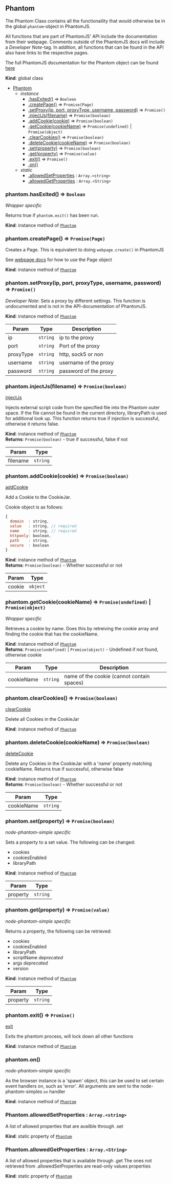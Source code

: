 <a name="Phantom"></a>

## Phantom
The Phantom Class contains all the functionaility that would otherwise
be in the global `phantom`-object in PhantomJS.

All functions that are part of PhantomJS' API include the documentation
from their webpage. Comments outside of the PhantomJS docs will include a
*Developer Note*-tag. In addition, all functions that can be found in the
API also have links to the respective pages.

The full PhantomJS documentation for the Phantom object can be found [here](http://phantomjs.org/api/phantom/)

**Kind**: global class  

* [Phantom](#Phantom)
    * _instance_
        * [.hasExited()](#Phantom+hasExited) ⇒ <code>Boolean</code>
        * [.createPage()](#Phantom+createPage) ⇒ <code>Promise(Page)</code>
        * [.setProxy(ip, port, proxyType, username, password)](#Phantom+setProxy) ⇒ <code>Promise()</code>
        * [.injectJs(filename)](#Phantom+injectJs) ⇒ <code>Promise(boolean)</code>
        * [.addCookie(cookie)](#Phantom+addCookie) ⇒ <code>Promise(boolean)</code>
        * [.getCookie(cookieName)](#Phantom+getCookie) ⇒ <code>Promise(undefined)</code> &#124; <code>Promise(object)</code>
        * [.clearCookies()](#Phantom+clearCookies) ⇒ <code>Promise(boolean)</code>
        * [.deleteCookie(cookieName)](#Phantom+deleteCookie) ⇒ <code>Promise(boolean)</code>
        * [.set(property)](#Phantom+set) ⇒ <code>Promise(boolean)</code>
        * [.get(property)](#Phantom+get) ⇒ <code>Promise(value)</code>
        * [.exit()](#Phantom+exit) ⇒ <code>Promise()</code>
        * [.on()](#Phantom+on)
    * _static_
        * [.allowedSetProperties](#Phantom.allowedSetProperties) : <code>Array.&lt;string&gt;</code>
        * [.allowedGetProperties](#Phantom.allowedGetProperties) : <code>Array.&lt;String&gt;</code>

<a name="Phantom+hasExited"></a>

### phantom.hasExited() ⇒ <code>Boolean</code>
*Wrapper specific*

Returns true if `phantom.exit()` has been run.

**Kind**: instance method of <code>[Phantom](#Phantom)</code>  
<a name="Phantom+createPage"></a>

### phantom.createPage() ⇒ <code>Promise(Page)</code>
Creates a Page. This is equivalent to doing `webpage.create()` in PhantomJS

See [webpage docs](./webpage.md) for how to use the Page object

**Kind**: instance method of <code>[Phantom](#Phantom)</code>  
<a name="Phantom+setProxy"></a>

### phantom.setProxy(ip, port, proxyType, username, password) ⇒ <code>Promise()</code>
*Developer Note*: Sets a proxy by different settings.
This function is undocumented and is not in the API-documentation of PhantomJS.

**Kind**: instance method of <code>[Phantom](#Phantom)</code>  

| Param | Type | Description |
| --- | --- | --- |
| ip | <code>string</code> | ip to the proxy |
| port | <code>string</code> | Port of the proxy |
| proxyType | <code>string</code> | http, sock5 or non |
| username | <code>string</code> | username of the proxy |
| password | <code>string</code> | password of the proxy |

<a name="Phantom+injectJs"></a>

### phantom.injectJs(filename) ⇒ <code>Promise(boolean)</code>
[injectJs](http://phantomjs.org/api/phantom/method/inject-js.html)

Injects external script code from the specified file into
the Phantom outer space. If the file cannot be found in
the current directory, libraryPath is used for additional look up.
This function returns true if injection is successful,
otherwise it returns false.

**Kind**: instance method of <code>[Phantom](#Phantom)</code>  
**Returns**: <code>Promise(boolean)</code> - true if successful, false if not  

| Param | Type |
| --- | --- |
| filename | <code>string</code> | 

<a name="Phantom+addCookie"></a>

### phantom.addCookie(cookie) ⇒ <code>Promise(boolean)</code>
[addCookie](http://phantomjs.org/api/phantom/method/add-cookie.html)

Add a Cookie to the CookieJar.

Cookie object is as follows:
```js
{
  domain  : string,
  value   : string, // required
  name    : string, // required
  httponly: boolean,
  path    : string,
  secure  : boolean
}
```

**Kind**: instance method of <code>[Phantom](#Phantom)</code>  
**Returns**: <code>Promise(boolean)</code> - Whether successful or not  

| Param | Type |
| --- | --- |
| cookie | <code>object</code> | 

<a name="Phantom+getCookie"></a>

### phantom.getCookie(cookieName) ⇒ <code>Promise(undefined)</code> &#124; <code>Promise(object)</code>
*Wrapper specific*

Retrieves a cookie by name. Does this by retreiving the cookie array
and finding the cookie that has the cookieName.

**Kind**: instance method of <code>[Phantom](#Phantom)</code>  
**Returns**: <code>Promise(undefined)</code> &#124; <code>Promise(object)</code> - Undefined if not found, otherwise cookie  

| Param | Type | Description |
| --- | --- | --- |
| cookieName | <code>string</code> | name of the cookie (cannot contain spaces) |

<a name="Phantom+clearCookies"></a>

### phantom.clearCookies() ⇒ <code>Promise(boolean)</code>
[clearCookie](http://phantomjs.org/api/phantom/method/clear-cookies.html)

Delete all Cookies in the CookieJar

**Kind**: instance method of <code>[Phantom](#Phantom)</code>  
<a name="Phantom+deleteCookie"></a>

### phantom.deleteCookie(cookieName) ⇒ <code>Promise(boolean)</code>
[deleteCookie](http://phantomjs.org/api/phantom/method/delete-cookie.html)

Delete any Cookies in the CookieJar with a 'name' property
matching cookieName.
Returns true if successful, otherwise false

**Kind**: instance method of <code>[Phantom](#Phantom)</code>  
**Returns**: <code>Promise(boolean)</code> - Whether successful or not  

| Param | Type |
| --- | --- |
| cookieName | <code>string</code> | 

<a name="Phantom+set"></a>

### phantom.set(property) ⇒ <code>Promise(boolean)</code>
*node-phantom-simple specific*

Sets a property to a set value. The following can be changed:
- cookies
- cookiesEnabled
- libraryPath

**Kind**: instance method of <code>[Phantom](#Phantom)</code>  

| Param | Type |
| --- | --- |
| property | <code>string</code> | 

<a name="Phantom+get"></a>

### phantom.get(property) ⇒ <code>Promise(value)</code>
*node-phantom-simple specific*

Returns a property, the following can be retrieved:
- cookies
- cookiesEnabled
- libraryPath
- scriptName *deprecated*
- args *deprecated*
- version

**Kind**: instance method of <code>[Phantom](#Phantom)</code>  

| Param | Type |
| --- | --- |
| property | <code>string</code> | 

<a name="Phantom+exit"></a>

### phantom.exit() ⇒ <code>Promise()</code>
[exit](http://phantomjs.org/api/phantom/method/exit.html)

Exits the phantom process, will lock down all other functions

**Kind**: instance method of <code>[Phantom](#Phantom)</code>  
<a name="Phantom+on"></a>

### phantom.on()
*node-phantom-simple specific*

As the browser instance is a 'spawn' object, this
can be used to set certain event handlers on, such as
'error'. All arguments are sent to the node-phantom-simples `on` handler

**Kind**: instance method of <code>[Phantom](#Phantom)</code>  
<a name="Phantom.allowedSetProperties"></a>

### Phantom.allowedSetProperties : <code>Array.&lt;string&gt;</code>
A list of allowed properties that are availble through .set

**Kind**: static property of <code>[Phantom](#Phantom)</code>  
<a name="Phantom.allowedGetProperties"></a>

### Phantom.allowedGetProperties : <code>Array.&lt;String&gt;</code>
A list of allowed properties that is available through .get
The ones not retrieved from .allowedSetProperties are read-only values
properties

**Kind**: static property of <code>[Phantom](#Phantom)</code>  
